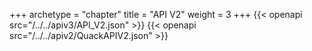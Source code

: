 +++
archetype = "chapter"
title = "API V2"
weight = 3
+++
{{< openapi src="/../../apiv3/API_V2.json" >}}
{{< openapi src="/../../apiv2/QuackAPIV2.json" >}}